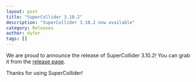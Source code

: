 ```yaml
---
layout: post
title: "SuperCollider 3.10.2"
description: "SuperCollider 3.10.2 now available"
category: Releases
author: dyfer
tags: []
---
```


We are proud to announce the release of SuperCollider 3.10.2! You can grab it from the [release page](https://github.com/supercollider/supercollider/releases/tag/Version-3.10.2).

Thanks for using SuperCollider!
